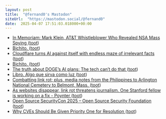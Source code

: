 ```yaml
---
layout: post
title:  "@fernand0's Mastodon"
siteUrl:  "https://mastodon.social/@fernand0"
date:  2025-04-07 17:51:03.018000+00:00
---
```

*  [In Memoriam: Mark Klein, AT&T Whistleblower Who Revealed NSA Mass Spying ](https://www.eff.org/deeplinks/2025/03/memoriam-mark-klein-att-whistleblower-about-nsa-mass-spyin) ([toot](https://mastodon.social/@fernand0/114297946964386245))
*  [Bichito. ](https://avecesunafoto.wordpress.com/2025/04/06/bichito) ([toot](https://mastodon.social/@fernand0/114297896146579571))
*  [Cloudflare turns AI against itself with endless maze of irrelevant facts ](https://arstechnica.com/ai/2025/03/cloudflare-turns-ai-against-itself-with-endless-maze-of-irrelevant-facts) ([toot](https://mastodon.social/@fernand0/114297604286072073))
*  [Bichito. ](https://avecesunafoto.wordpress.com/2025/04/06/bichito) ([toot](https://mastodon.social/@fernand0/114297547111247897))
*  [The truth about DOGE’s AI plans: The tech can’t do that ](https://www.washingtonpost.com/technology/2025/03/03/doge-ai-government-automation) ([toot](https://mastodon.social/@fernand0/114297356440181269))
*  [Libro. Algo que sirva como luz ](https://fotografiasenmovimiento.wordpress.com/2025/04/07/libro-algo-que-sirva-como-luz) ([toot](https://mastodon.social/@fernand0/114297349997793805))
*  [Combatting link rot; plus, media notes from the Philippines to Arlington National Cemetery to Belmont, Mass. ](https://dankennedy.net/2025/03/15/combatting-link-rot-plus-media-notes-from-the-philippines-to-arlington-national-cemetery-to-belmont-mass) ([toot](https://mastodon.social/@fernand0/114297167455876748))
*  [As websites disappear, link rot threatens journalism. One Stanford fellow is working on a fix - Poynter ](https://www.poynter.org/tech-tools/2025/how-to-preserve-save-websites-government-personal) ([toot](https://mastodon.social/@fernand0/114296892213604345))
*  [Open Source SecurityCon 2025 – Open Source Security Foundation ](https://openssf.org/event/open-source-securitycon-2025/?__hstc=60185074.30eaf71f1ca4b1cb8736743449761958.1716484629335.1742228554326.1742232212962.1) ([toot](https://mastodon.social/@fernand0/114296745190662097))
*  [Why CVEs Should Be Given Priority One for Resolution ](https://www.f5.com/company/blog/why-cves-should-be-given-priority-one-for-resolutio) ([toot](https://mastodon.social/@fernand0/114296514041117421))

